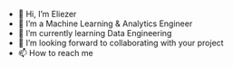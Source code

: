 - 👋 Hi, I’m Eliezer
- 👀 I’m a Machine Learning & Analytics Engineer
- 🌱 I’m currently learning Data Engineering
- 💞️ I’m looking forward to collaborating with your project
- 📫 How to reach me 

<!---
eliezerkapish/eliezerkapish is a ✨ special ✨ repository because its `README.md` (this file) appears on your GitHub profile.
You can click the Preview link to take a look at your changes.
--->
